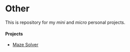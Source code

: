 # Other
This is repository for my _mini_ and _micro_ personal projects.

#### Projects

- [Maze Solver](https://github.com/Artemon121/other/tree/main/maze_solver)
